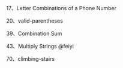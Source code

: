 17、Letter Combinations of a Phone Number

20、valid-parentheses

39、Combination Sum

43、Multiply Strings @feiyi

70、climbing-stairs
